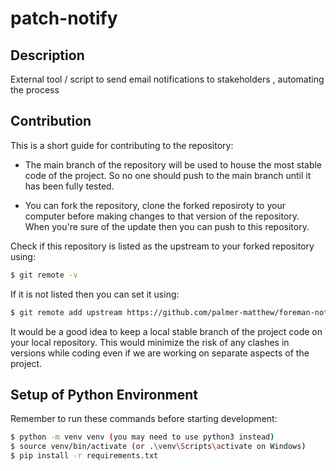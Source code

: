 # patch-notify

## Description

External tool / script to send email notifications to stakeholders , automating the process

## Contribution 

This is a short guide for contributing to the repository:

- The main branch of the repository will be used to house the most stable code of the project. So no one should push to the main branch until it has been fully tested.

- You can fork the repository, clone the forked reposiroty to your computer before  making changes to that version of the repository. When you're sure of the update then you can push to this repository.

Check if this repository is listed as the upstream to your forked repository using:

```bash
$ git remote -v
```

If it is not listed then you can set it using:

```bash
$ git remote add upstream https://github.com/palmer-matthew/foreman-notif.git
```

It would be a good idea to keep a local stable branch of the project code on your local repository. This would minimize the risk of any clashes in versions while coding even if we are working on separate aspects of the project.

## Setup of Python Environment

Remember to run these commands before starting development:

```bash
$ python -m venv venv (you may need to use python3 instead)
$ source venv/bin/activate (or .\venv\Scripts\activate on Windows)
$ pip install -r requirements.txt
```
